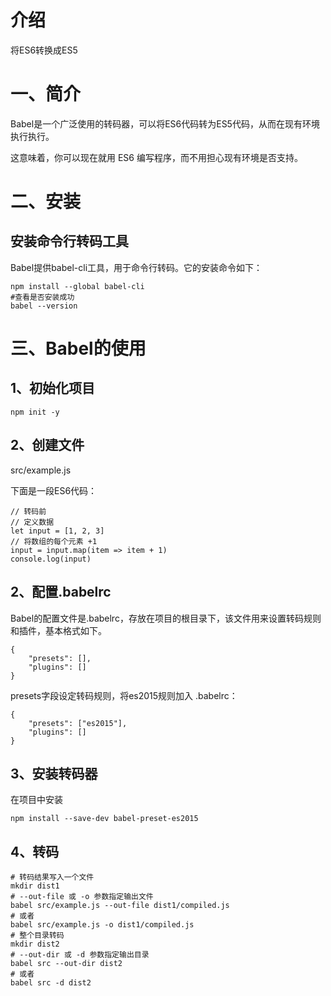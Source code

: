# 介绍

将ES6转换成ES5

# 一、简介  

Babel是一个广泛使用的转码器，可以将ES6代码转为ES5代码，从而在现有环境执行执行。

这意味着，你可以现在就用 ES6 编写程序，而不用担心现有环境是否支持。

# 二、安装

## 安装命令行转码工具

Babel提供babel-cli工具，用于命令行转码。它的安装命令如下：

 

```
npm install --global babel-cli
#查看是否安装成功
babel --version
```

# 

# **三、Babel的使用**

## 1、初始化项目

 

```
npm init -y
```

## 2、创建文件

src/example.js

下面是一段ES6代码：

 

```
// 转码前
// 定义数据
let input = [1, 2, 3]
// 将数组的每个元素 +1
input = input.map(item => item + 1)
console.log(input)
```

## 2、配置.babelrc

Babel的配置文件是.babelrc，存放在项目的根目录下，该文件用来设置转码规则和插件，基本格式如下。

 

```
{
    "presets": [],
    "plugins": []
}
```

presets字段设定转码规则，将es2015规则加入 .babelrc：

 

```
{
    "presets": ["es2015"],
    "plugins": []
}
```

## 3、安装转码器

在项目中安装

 

```
npm install --save-dev babel-preset-es2015
```

## 

## 4、转码

 

```
# 转码结果写入一个文件
mkdir dist1
# --out-file 或 -o 参数指定输出文件
babel src/example.js --out-file dist1/compiled.js
# 或者
babel src/example.js -o dist1/compiled.js
# 整个目录转码
mkdir dist2
# --out-dir 或 -d 参数指定输出目录
babel src --out-dir dist2
# 或者
babel src -d dist2
```

##

